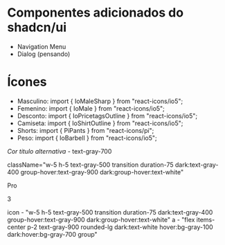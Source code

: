 # Componentes adicionados do shadcn/ui
- Navigation Menu
- Dialog (pensando)
# Ícones
- Masculino: import { IoMaleSharp } from "react-icons/io5";
- Femenino: import { IoMale } from "react-icons/io5";
- Desconto: import { IoPricetagsOutline } from "react-icons/io5";
- Camiseta: import { IoShirtOutline } from "react-icons/io5";
- Shorts: import { PiPants } from "react-icons/pi";
- Peso: import { IoBarbell } from "react-icons/io5";

*Cor titulo alternativa* - text-gray-700

 className="w-5 h-5 text-gray-500 transition duration-75 dark:text-gray-400 group-hover:text-gray-900 dark:group-hover:text-white"

 <span className="inline-flex items-center justify-center px-2 ms-3 text-sm font-medium text-gray-800 bg-gray-100 rounded-full dark:bg-gray-700 dark:text-gray-300">Pro</span>

<span className="inline-flex items-center justify-center w-3 h-3 p-3 ms-3 text-sm font-medium text-blue-800 bg-blue-100 rounded-full dark:bg-blue-900 dark:text-blue-300">3</span>

icon - "w-5 h-5 text-gray-500 transition duration-75 dark:text-gray-400 group-hover:text-gray-900 dark:group-hover:text-white"
a - "flex items-center p-2 text-gray-900 rounded-lg dark:text-white hover:bg-gray-100 dark:hover:bg-gray-700 group"